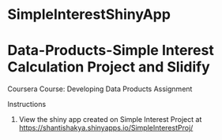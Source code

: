 # SimpleInterestShinyApp

Data-Products-Simple Interest Calculation Project and Slidify
=====================

Coursera Course: Developing Data Products Assignment

Instructions

1. View the shiny app created on Simple Interest Project at https://shantishakya.shinyapps.io/SimpleInterestProj/
